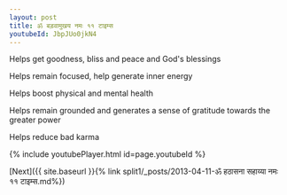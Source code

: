 ```yaml
---
layout: post
title: ॐ बड़वामुखय नमः ११ टाइम्स
youtubeId: JbpJUo0jkN4
---
```

 
 
Helps get goodness, bliss and peace and God's blessings
 
Helps remain focused, help generate inner energy 
 
Helps boost physical and mental health 
 
Helps remain grounded and generates a sense of gratitude towards the greater power 
 
Helps reduce bad karma
 
 
 
 


{% include youtubePlayer.html id=page.youtubeId %}
 
[Next]({{ site.baseurl }}{% link  split1/_posts/2013-04-11-ॐ हठासना सहाय्या नमः ११ टाइम्स.md%})
 
